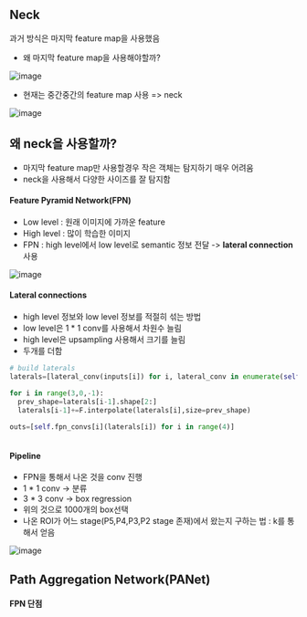 ## Neck
과거 방식은 마지막 feature map을 사용했음
* 왜 마지막 feature map을 사용해야할까?

![image](https://user-images.githubusercontent.com/63588046/159216626-b5ec4058-55d9-478f-9e20-c46b8f3d959d.png)

* 현재는 중간중간의 feature map 사용 => neck

![image](https://user-images.githubusercontent.com/63588046/159216684-d912ff97-3b0a-46c6-960e-b0b31ef70734.png)


## 왜 neck을 사용할까?
* 마지막 feature map만 사용할경우 작은 객체는 탐지하기 매우 어려움
* neck을 사용해서 다양한 사이즈를 잘 탐지함


#### Feature Pyramid Network(FPN)
* Low level : 원래 이미지에 가까운 feature
* High level : 많이 학습한 이미지
* FPN : high level에서 low level로 semantic 정보 전달 -> **lateral connection** 사용

![image](https://user-images.githubusercontent.com/63588046/159422909-16d909c8-f877-418d-8566-d14f0dd1b7ad.png)

#### Lateral connections
* high level 정보와 low level 정보를 적절히 섞는 방법
* low level은 1 * 1 conv를 사용해서 차원수 늘림
* high level은 upsampling 사용해서 크기를 늘림
* 두개를 더함

```python
# build laterals
laterals=[lateral_conv(inputs[i]) for i, lateral_conv in enumerate(self.lateral_convs)]

for i in range(3,0,-1):
  prev_shape=laterals[i-1].shape[2:]
  laterals[i-1]+=F.interpolate(laterals[i],size=prev_shape)
  
outs=[self.fpn_convs[i](laterals[i]) for i in range(4)]



```


#### Pipeline
* FPN을 통해서 나온 것을 conv 진행
* 1 * 1 conv -> 분류
* 3 * 3 conv -> box regression
* 위의 것으로 1000개의 box선택
* 나온 ROI가 어느 stage(P5,P4,P3,P2 stage 존재)에서 왔는지 구하는 법 : k를 통해서 얻음

![image](https://user-images.githubusercontent.com/63588046/159424329-3e653968-68f5-49fd-8080-72917c1da1ca.png)




## Path Aggregation Network(PANet)

#### FPN 단점

